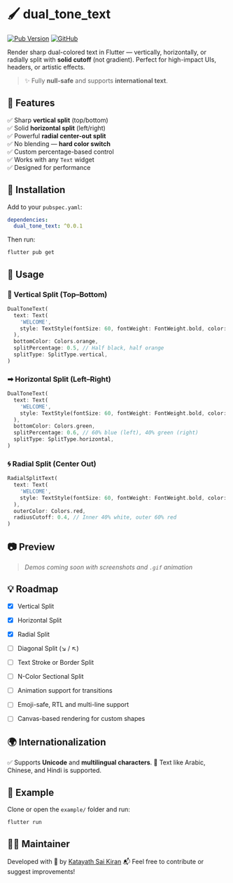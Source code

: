 
# 🖌️ dual_tone_text

[![Pub Version](https://img.shields.io/pub/v/dual_tone_text)](https://pub.dev/packages/dual_tone_text_codespark)
[![GitHub](https://img.shields.io/badge/GitHub-Katayath-Sai-Kiran%2Fdual__tone__text-blue?logo=github)](https://github.com/Katayath-Sai-Kiran/dual_tone_text_codespark)

Render sharp dual-colored text in Flutter — vertically, horizontally, or radially split with **solid cutoff** (not gradient). Perfect for high-impact UIs, headers, or artistic effects.

> ✨ Fully **null-safe** and supports **international text**.


## 🚀 Features

✅ Sharp **vertical split** (top/bottom)  
✅ Solid **horizontal split** (left/right)  
✅ Powerful **radial center-out split**  
✅ No blending — **hard color switch**  
✅ Custom percentage-based control  
✅ Works with any `Text` widget  
✅ Designed for performance  


## 🔧 Installation

Add to your `pubspec.yaml`:

```yaml
dependencies:
  dual_tone_text: ^0.0.1
````

Then run:

```bash
flutter pub get
```


## 🧪 Usage

### 🔽 Vertical Split (Top–Bottom)

```dart
DualToneText(
  text: Text(
    'WELCOME',
    style: TextStyle(fontSize: 60, fontWeight: FontWeight.bold, color: Colors.black),
  ),
  bottomColor: Colors.orange,
  splitPercentage: 0.5, // Half black, half orange
  splitType: SplitType.vertical,
)
```

### ➡ Horizontal Split (Left–Right)

```dart
DualToneText(
  text: Text(
    'WELCOME',
    style: TextStyle(fontSize: 60, fontWeight: FontWeight.bold, color: Colors.blue),
  ),
  bottomColor: Colors.green,
  splitPercentage: 0.6, // 60% blue (left), 40% green (right)
  splitType: SplitType.horizontal,
)
```

### 🌀 Radial Split (Center Out)

```dart
RadialSplitText(
  text: Text(
    'WELCOME',
    style: TextStyle(fontSize: 60, fontWeight: FontWeight.bold, color: Colors.white),
  ),
  outerColor: Colors.red,
  radiusCutoff: 0.4, // Inner 40% white, outer 60% red
)
```


## 📷 Preview

> *Demos coming soon with screenshots and `.gif` animation*


## 💡 Roadmap

* [x] Vertical Split
* [x] Horizontal Split
* [x] Radial Split
* [ ] Diagonal Split (↘ / ↖)
* [ ] Text Stroke or Border Split
* [ ] N-Color Sectional Split
* [ ] Animation support for transitions
* [ ] Emoji-safe, RTL and multi-line support
* [ ] Canvas-based rendering for custom shapes


## 🌍 Internationalization

✅ Supports **Unicode** and **multilingual characters**.
🎌 Text like Arabic, Chinese, and Hindi is supported.


## 📁 Example

Clone or open the `example/` folder and run:

```bash
flutter run
```


## 👨‍💻 Maintainer

Developed with 💙 by [Katayath Sai Kiran](https://github.com/kskiran-dev)
📬 Feel free to contribute or suggest improvements!





